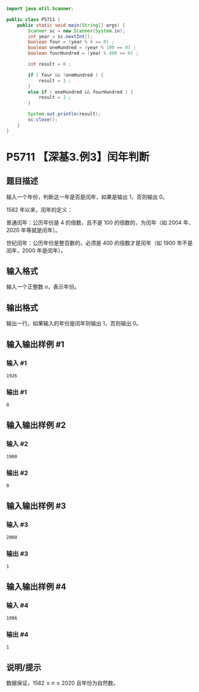 ```java
import java.util.Scanner;

public class P5711 {
    public static void main(String[] args) {
        Scanner sc = new Scanner(System.in);
        int year = sc.nextInt();
        boolean four = (year % 4 == 0) ;
        boolean oneHundred = (year % 100 == 0) ;
        boolean fourHundred = (year % 400 == 0) ;

        int result = 0 ;

        if ( four && !oneHundred ) {
            result = 1 ;
        }
        else if ( oneHundred && fourHundred ) {
            result = 1 ;
        }

        System.out.println(result);
        sc.close();
    }
}
```

# P5711 【深基3.例3】闰年判断

## 题目描述

输入一个年份，判断这一年是否是闰年，如果是输出 $1$，否则输出 $0$。

$1582$ 年以来，闰年的定义：

普通闰年：公历年份是 $4$ 的倍数，且不是 $100$ 的倍数的，为闰年（如 $2004$ 年、$2020$ 年等就是闰年）。

世纪闰年：公历年份是整百数的，必须是 $400$ 的倍数才是闰年（如 $1900$ 年不是闰年，$2000$ 年是闰年）。

## 输入格式

输入一个正整数 $n$，表示年份。

## 输出格式

输出一行。如果输入的年份是闰年则输出 $1$，否则输出 $0$。

## 输入输出样例 #1

### 输入 #1

```
1926
```

### 输出 #1

```
0
```

## 输入输出样例 #2

### 输入 #2

```
1900
```

### 输出 #2

```
0
```

## 输入输出样例 #3

### 输入 #3

```
2000
```

### 输出 #3

```
1
```

## 输入输出样例 #4

### 输入 #4

```
1996
```

### 输出 #4

```
1
```

## 说明/提示

数据保证，$1582 \leq n \leq 2020$ 且年份为自然数。
